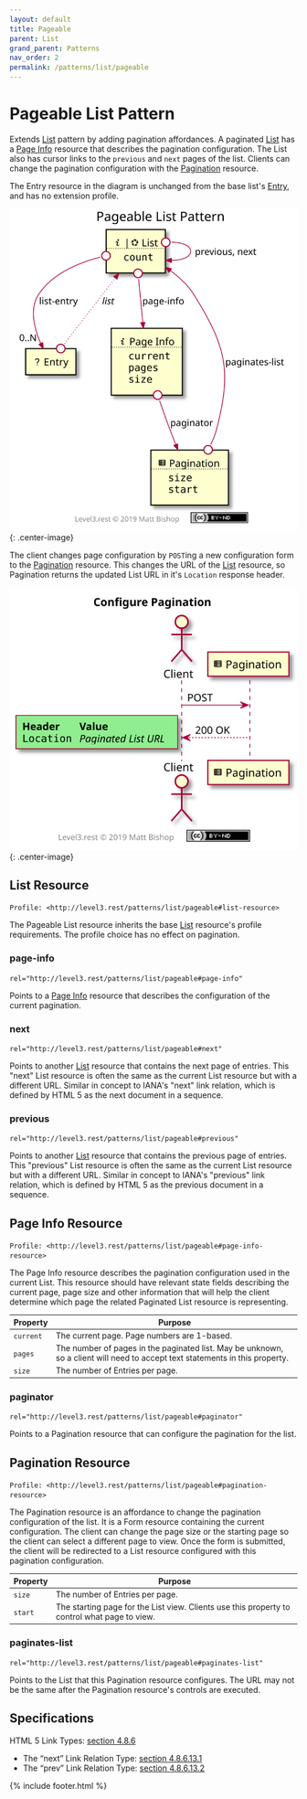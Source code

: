 ```yaml
---
layout: default
title: Pageable
parent: List
grand_parent: Patterns
nav_order: 2
permalink: /patterns/list/pageable
---
```

# Pageable List Pattern

Extends [List](../list.md) pattern by adding pagination affordances. A paginated [List](#list-resource) has a [Page Info](#page-info-resource) resource that describes the pagination configuration. The List also has cursor links to the `previous` and `next` pages of the list. Clients can change the pagination configuration with the [Pagination](#pagination-resource) resource.

The Entry resource in the diagram is unchanged from the base list's [Entry](../list.md#entry-resource), and has no extension profile.

![](pageable/relations.svg){: .center-image}

The client changes page configuration by `POST`ing a new configuration form to the [Pagination](#pagination-resource) resource. This changes the URL of the [List](#list-resource) resource, so Pagination returns the updated List URL in it's `Location` response header.

![](pageable/interactions.svg){: .center-image}

## List Resource

`Profile: <http://level3.rest/patterns/list/pageable#list-resource>`

The Pageable List resource inherits the base [List](../list.md#list-resource) resource's profile requirements. The profile choice has no effect on pagination.

### page-info

```
rel="http://level3.rest/patterns/list/pageable#page-info"
```

Points to a [Page Info](#page-info-resource) resource that describes the configuration of the current pagination.

### next

```
rel="http://level3.rest/patterns/list/pageable#next"
```

Points to another [List](#list-resource) resource that contains the next page of entries. This "next" List resource is often the same as the current List resource but with a different URL. Similar in concept to IANA's "next" link relation, which is defined by HTML 5 as the next document in a sequence.

### previous

```
rel="http://level3.rest/patterns/list/pageable#previous"
```

Points to another [List](#list-resource) resource that contains the previous page of entries. This "previous" List resource is often the same as the current List resource but with a different URL. Similar in concept to IANA's "previous" link relation, which is defined by HTML 5 as the previous document in a sequence.

## Page Info Resource

`Profile: <http://level3.rest/patterns/list/pageable#page-info-resource>`

The Page Info resource describes the pagination configuration used in the current List. This resource should have relevant state fields describing the current page, page size and other information that will help the client determine which page the related Paginated List resource is representing.

| Property  | Purpose                                                      |
| --------- | ------------------------------------------------------------ |
| `current` | The current page. Page numbers are 1-based.                  |
| `pages`   | The number of pages in the paginated list. May be unknown, so a client will need to accept text statements in this property. |
| `size`    | The number of Entries per page.                              |

### paginator

```
rel="http://level3.rest/patterns/list/pageable#paginator"
```

Points to a Pagination resource that can configure the pagination for the list.

## Pagination Resource

`Profile: <http://level3.rest/patterns/list/pageable#pagination-resource>`

The Pagination resource is an affordance to change the pagination configuration of the list. It is a Form resource containing the current configuration. The client can change the page size or the starting page so the client can select a different page to view. Once the form is submitted, the client will be redirected to a List resource configured with this pagination configuration.

| Property | Purpose                                                      |
| -------- | ------------------------------------------------------------ |
| `size`   | The number of Entries per page.                              |
| `start`  | The starting page for the List view. Clients use this property to control what page to view. |

### paginates-list

```
rel="http://level3.rest/patterns/list/pageable#paginates-list"
```

Points to the List that this Pagination resource configures. The URL may not be the same after the Pagination resource's controls are executed.

## Specifications

HTML 5 Link Types: [section 4.8.6](https://www.w3.org/TR/html5/links.html#sec-link-types)

- The “next” Link Relation Type: [section 4.8.6.13.1](https://www.w3.org/TR/html5/links.html#link-type-next)
- The “prev” Link Relation Type: [section 4.8.6.13.2](https://www.w3.org/TR/html5/links.html#link-type-prev)

{% include footer.html %}
